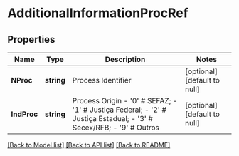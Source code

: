 # AdditionalInformationProcRef

## Properties
Name | Type | Description | Notes
------------ | ------------- | ------------- | -------------
**NProc** | **string** | Process Identifier | [optional] [default to null]
**IndProc** | **string** | Process Origin - &#39;0&#39; # SEFAZ; - &#39;1&#39; # Justiça Federal; - &#39;2&#39; # Justiça Estadual; - &#39;3&#39; # Secex/RFB; - &#39;9&#39; # Outros  | [optional] [default to null]

[[Back to Model list]](../README.md#documentation-for-models) [[Back to API list]](../README.md#documentation-for-api-endpoints) [[Back to README]](../README.md)


